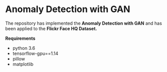 # Anomaly Detection with GAN
The repository has implemented the **Anomaly Detection with GAN** and has been applied to the **Flickr Face HQ Dataset.**   

**Requirements**
* python 3.6   
* tensorflow-gpu==1.14   
* pillow
* matplotlib



